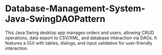 # Database-Management-System-Java-SwingDAOPattern
This Java Swing desktop app manages orders and users, allowing CRUD operations, data export to CSV/XML, and database interaction via DAOs. It features a GUI with tables, dialogs, and input validation for user-friendly interaction.
